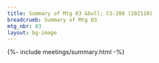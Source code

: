 ```yaml
---
title: Summary of Mtg 03 &bull; CS-280 (202110)
breadcrumb: Summary of Mtg 03
mtg_nbr: 03
layout: bg-image
---
```


{%- include meetings/summary.html -%}

